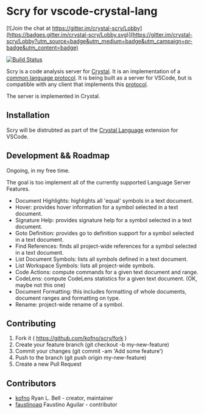 # Scry for vscode-crystal-lang

[![Join the chat at https://gitter.im/crystal-scry/Lobby](https://badges.gitter.im/crystal-scry/Lobby.svg)](https://gitter.im/crystal-scry/Lobby?utm_source=badge&utm_medium=badge&utm_campaign=pr-badge&utm_content=badge)

[![Build Status](https://travis-ci.org/kofno/scry.svg?branch=master)](https://travis-ci.org/kofno/scry)

Scry is a code analysis server for [Crystal](http://crystal-lang.org).
It is an implementation of a [common language protocol](https://code.visualstudio.com/blogs/2016/06/27/common-language-protocol).
It is being built as a server for VSCode, but is compatible with any
client that implements this [protocol](https://github.com/Microsoft/language-server-protocol).

The server is implemented in Crystal.

## Installation

Scry will be distrubted as part of the [Crystal Language](https://github.com/faustinoaq/vscode-crystal-lang/tree/support-scry) extension
for VSCode.

## Development && Roadmap

Ongoing, in my free time.

The goal is too implement all of the currently supported Language Server Features.

 * Document Highlights: highlights all 'equal' symbols in a text document.
 * Hover: provides hover information for a symbol selected in a text document.
 * Signature Help: provides signature help for a symbol selected in a text document.
 * Goto Definition: provides go to definition support for a symbol selected in a text document.
 * Find References: finds all project-wide references for a symbol selected in a text document.
 * List Document Symbols: lists all symbols defined in a text document.
 * List Workspace Symbols: lists all project-wide symbols.
 * Code Actions: compute commands for a given text document and range.
 * CodeLens: compute CodeLens statistics for a given text document. (OK, maybe not this one)
 * Document Formatting: this includes formatting of whole documents, document ranges and formatting on type.
 * Rename: project-wide rename of a symbol.

## Contributing

1. Fork it ( https://github.com/kofno/scry/fork )
2. Create your feature branch (git checkout -b my-new-feature)
3. Commit your changes (git commit -am 'Add some feature')
4. Push to the branch (git push origin my-new-feature)
5. Create a new Pull Request

## Contributors

- [kofno](https://github.com/kofno) Ryan L. Bell - creator, maintainer
- [faustinoaq](https://github.com/faustinoaq) Faustino Aguilar - contributor
